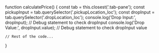 function calculatePrice() {
    const tab = this.closest('.tab-pane');
    const pickupInput = tab.querySelector('.pickupLocation_loc');
    const dropInput = tab.querySelector('.dropLocation_loc');
    console.log('Drop Input:', dropInput); // Debug statement to check dropInput
    console.log('Drop Value:', dropInput.value); // Debug statement to check dropInput value

    // Rest of the code...
}